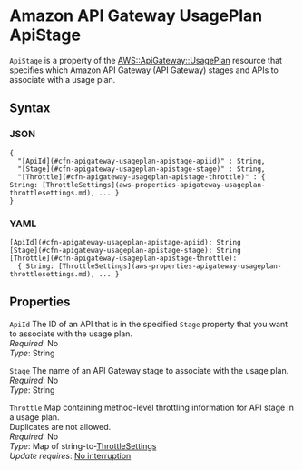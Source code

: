 # Amazon API Gateway UsagePlan ApiStage<a name="aws-properties-apigateway-usageplan-apistage"></a>

`ApiStage` is a property of the [AWS::ApiGateway::UsagePlan](aws-resource-apigateway-usageplan.md) resource that specifies which Amazon API Gateway \(API Gateway\) stages and APIs to associate with a usage plan\.

## Syntax<a name="aws-properties-apigateway-usageplan-apistage-syntax"></a>

### JSON<a name="aws-properties-apigateway-usageplan-apistage-syntax.json"></a>

```
{
  "[ApiId](#cfn-apigateway-usageplan-apistage-apiid)" : String,
  "[Stage](#cfn-apigateway-usageplan-apistage-stage)" : String,
  "[Throttle](#cfn-apigateway-usageplan-apistage-throttle)" : { String: [ThrottleSettings](aws-properties-apigateway-usageplan-throttlesettings.md), ... }
}
```

### YAML<a name="aws-properties-apigateway-usageplan-apistage-syntax.yaml"></a>

```
[ApiId](#cfn-apigateway-usageplan-apistage-apiid): String
[Stage](#cfn-apigateway-usageplan-apistage-stage): String
[Throttle](#cfn-apigateway-usageplan-apistage-throttle): 
  { String: [ThrottleSettings](aws-properties-apigateway-usageplan-throttlesettings.md), ... }
```

## Properties<a name="aws-properties-apigateway-usageplan-apistage-properties"></a>

`ApiId`  <a name="cfn-apigateway-usageplan-apistage-apiid"></a>
The ID of an API that is in the specified `Stage` property that you want to associate with the usage plan\.  
*Required*: No  
*Type*: String

`Stage`  <a name="cfn-apigateway-usageplan-apistage-stage"></a>
The name of an API Gateway stage to associate with the usage plan\.  
*Required*: No  
*Type*: String

`Throttle`  <a name="cfn-apigateway-usageplan-apistage-throttle"></a>
Map containing method\-level throttling information for API stage in a usage plan\.  
Duplicates are not allowed\.  
*Required*: No  
*Type*: Map of string\-to\-[ThrottleSettings](aws-properties-apigateway-usageplan-throttlesettings.md)  
*Update requires*: [No interruption](using-cfn-updating-stacks-update-behaviors.md#update-no-interrupt)